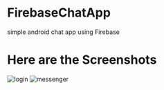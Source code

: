 # FirebaseChatApp
simple android chat app using Firebase

# Here are the Screenshots
![login](http://imgur.com/Kx8RGvq.jpg)
![messenger](http://imgur.com/fHAdXrR.jpg)
